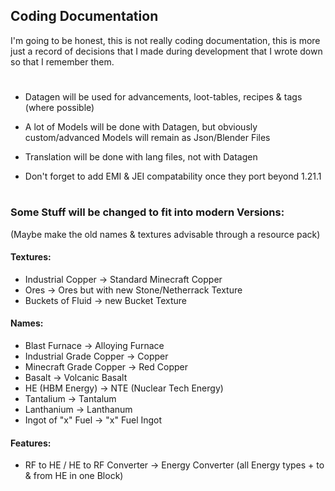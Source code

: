 ## Coding Documentation
I'm going to be honest, this is not really coding documentation, this is more just a record of decisions that I made during development that I wrote down so that I remember them.
#
- Datagen will be used for advancements, loot-tables, recipes & tags (where possible)
- A lot of Models will be done with Datagen, but obviously custom/advanced Models will remain as Json/Blender Files
- Translation will be done with lang files, not with Datagen

- Don't forget to add EMI & JEI compatability once they port beyond 1.21.1
#
### Some Stuff will be changed to fit into modern Versions:
(Maybe make the old names & textures advisable through a resource pack)
#### Textures:
- Industrial Copper -> Standard Minecraft Copper
- Ores -> Ores but with new Stone/Netherrack Texture
- Buckets of Fluid -> new Bucket Texture
#### Names:
- Blast Furnace -> Alloying Furnace
- Industrial Grade Copper -> Copper
- Minecraft Grade Copper -> Red Copper
- Basalt -> Volcanic Basalt
- HE (HBM Energy) -> NTE (Nuclear Tech Energy)
- Tantalium -> Tantalum
- Lanthanium -> Lanthanum
- Ingot of "x" Fuel -> "x" Fuel Ingot
#### Features:
- RF to HE / HE to RF Converter -> Energy Converter (all Energy types  + to & from HE in one Block)
